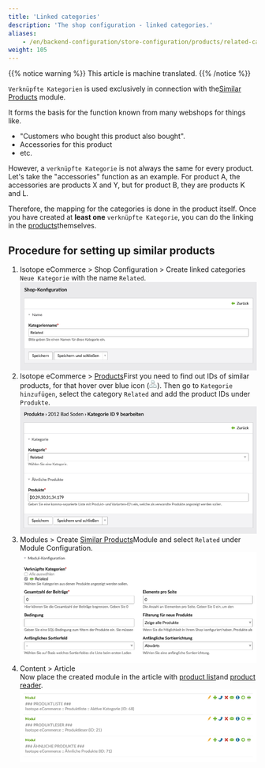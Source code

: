 ```yaml
---
title: 'Linked categories'
description: 'The shop configuration - linked categories.'
aliases:
    - /en/backend-configuration/store-configuration/products/related-categories/
weight: 105
---
```


{{% notice warning %}}
This article is machine translated.
{{% /notice %}}

`Verknüpfte Kategorien` is used exclusively in connection with the[Similar Products](/de/frontend-konfiguration-module-%C3%84hnliche-Produkte/) module.

It forms the basis for the function known from many webshops for things like.

- "Customers who bought this product also bought".
- Accessories for this product
- etc.

However, a `verknüpfte Kategorie` is not always the same for every product. Let's take the "accessories" function as an example. For product A, the accessories are products X and Y, but for product B, they are products K and L.

Therefore, the mapping for the categories is done in the product itself. Once you have created at **least one** `verknüpfte Kategorie`, you can do the linking in the [products](/de/backend-produkte/)themselves.

## Procedure for setting up similar products

1. Isotope eCommerce &gt; Shop Configuration &gt; Create linked categories  
  `Neue Kategorie` with the name `Related`.  
  ![Create new category](kategorie_anlegen.png)
2. Isotope eCommerce &gt; [Products](/de/backend-produkte/)First you need to find out IDs of similar products, for that hover over blue icon (![Sitemap icon](../../../../images/sitemap.png?classes=icon)). Then go to `Kategorie hinzufügen`, select the category `Related` and add the product IDs under `Produkte`.  
  ![Add product IDs](kategorie_hinzufuegen.png)
3. Modules &gt; Create [Similar Products](/de/frontend-konfiguration-module-%C3%84hnliche-Produkte/)Module and select `Related` under Module Configuration.  
  ![Create similar products module](modul_anlegen.png)
4. Content &gt; Article  
  Now place the created module in the article with [product list](/de/frontend-konfiguration-module-produktliste/)and [product reader](/de/frontend-konfiguration-module-Produktleser/).  
  ![Place created module](angelegtes_modul.png)
